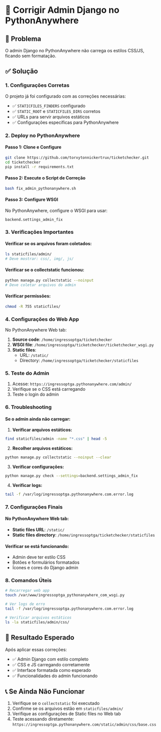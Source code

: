 # 🔧 Corrigir Admin Django no PythonAnywhere

## 🚨 Problema
O admin Django no PythonAnywhere não carrega os estilos CSS/JS, ficando sem formatação.

## ✅ Solução

### 1. **Configurações Corretas**

O projeto já foi configurado com as correções necessárias:

- ✅ `STATICFILES_FINDERS` configurado
- ✅ `STATIC_ROOT` e `STATICFILES_DIRS` corretos
- ✅ URLs para servir arquivos estáticos
- ✅ Configurações específicas para PythonAnywhere

### 2. **Deploy no PythonAnywhere**

#### **Passo 1: Clone e Configure**
```bash
git clone https://github.com/torxytonnickertrux/ticketchecker.git
cd ticketchecker
pip install -r requirements.txt
```

#### **Passo 2: Execute o Script de Correção**
```bash
bash fix_admin_pythonanywhere.sh
```

#### **Passo 3: Configure WSGI**
No PythonAnywhere, configure o WSGI para usar:
```
backend.settings_admin_fix
```

### 3. **Verificações Importantes**

#### **Verificar se os arquivos foram coletados:**
```bash
ls staticfiles/admin/
# Deve mostrar: css/, img/, js/
```

#### **Verificar se o collectstatic funcionou:**
```bash
python manage.py collectstatic --noinput
# Deve coletar arquivos do admin
```

#### **Verificar permissões:**
```bash
chmod -R 755 staticfiles/
```

### 4. **Configurações do Web App**

No PythonAnywhere Web tab:

1. **Source code**: `/home/ingressoptga/ticketchecker`
2. **WSGI file**: `/home/ingressoptga/ticketchecker/ticketchecker_wsgi.py`
3. **Static files**: 
   - URL: `/static/`
   - Directory: `/home/ingressoptga/ticketchecker/staticfiles`

### 5. **Teste do Admin**

1. Acesse: `https://ingressoptga.pythonanywhere.com/admin/`
2. Verifique se o CSS está carregando
3. Teste o login do admin

### 6. **Troubleshooting**

#### **Se o admin ainda não carregar:**

1. **Verificar arquivos estáticos:**
```bash
find staticfiles/admin -name "*.css" | head -5
```

2. **Recolher arquivos estáticos:**
```bash
python manage.py collectstatic --noinput --clear
```

3. **Verificar configurações:**
```bash
python manage.py check --settings=backend.settings_admin_fix
```

4. **Verificar logs:**
```bash
tail -f /var/log/ingressoptga.pythonanywhere.com.error.log
```

### 7. **Configurações Finais**

#### **No PythonAnywhere Web tab:**

- **Static files URL**: `/static/`
- **Static files directory**: `/home/ingressoptga/ticketchecker/staticfiles`

#### **Verificar se está funcionando:**
- Admin deve ter estilo CSS
- Botões e formulários formatados
- Ícones e cores do Django admin

### 8. **Comandos Úteis**

```bash
# Recarregar web app
touch /var/www/ingressoptga_pythonanywhere_com_wsgi.py

# Ver logs de erro
tail -f /var/log/ingressoptga.pythonanywhere.com.error.log

# Verificar arquivos estáticos
ls -la staticfiles/admin/css/
```

## 🎯 **Resultado Esperado**

Após aplicar essas correções:

- ✅ Admin Django com estilo completo
- ✅ CSS e JS carregando corretamente
- ✅ Interface formatada como esperado
- ✅ Funcionalidades do admin funcionando

## 📞 **Se Ainda Não Funcionar**

1. Verifique se o `collectstatic` foi executado
2. Confirme se os arquivos estão em `staticfiles/admin/`
3. Verifique as configurações de Static files no Web tab
4. Teste acessando diretamente: `https://ingressoptga.pythonanywhere.com/static/admin/css/base.css`
